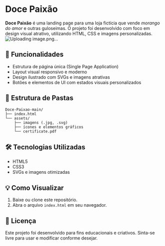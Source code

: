 # Doce Paixão

**Doce Paixão** é uma landing page para uma loja fictícia que vende *morango do amor* e outras guloseimas. O projeto foi desenvolvido com foco em design visual atrativo, utilizando HTML, CSS e imagens personalizadas.
![Uploading image.png…]()


## 🌟 Funcionalidades

- Estrutura de página única (Single Page Application)
- Layout visual responsivo e moderno
- Design ilustrado com SVGs e imagens atrativas
- Botões e elementos de UI com estados visuais personalizados

## 📁 Estrutura de Pastas

```
Doce-Paixao-main/
├── index.html
└── assets/
    ├── imagens (.jpg, .svg)
    ├── ícones e elementos gráficos
    └── certificate.pdf
```

## 🛠️ Tecnologias Utilizadas

- HTML5
- CSS3
- SVGs e imagens otimizadas

## 💡 Como Visualizar

1. Baixe ou clone este repositório.
2. Abra o arquivo `index.html` em seu navegador.

## 📄 Licença

Este projeto foi desenvolvido para fins educacionais e criativos. Sinta-se livre para usar e modificar conforme desejar.
